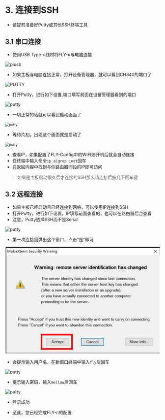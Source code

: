 

# 3. 连接到SSH

* 请提前准备好Putty或其他SSH终端工具

## 3.1 串口连接

* 使用USB Type-c线材将FLY-π与电脑连接

![piusb](../../images/boards/fly_pi/piusb.png)

* 如果主板与电脑连接正常，打开设备管理器，就可以看到CH340的端口了

![PUTTY](../../images/system/ssh2.png ":no-zooom")

* 打开Putty，进行如下设置,端口填写前面在设备管理器看到的端口

![putty](../../images/system/ssh3.png ":no-zooom")

* 一切正常的话就可以看到启动画面了

<img src="../../images/system/ssh4.png" alt="putty" title=":no-zooom" style="zoom:80%;" />

* 等待片刻，出现这个画面就是启动了

<img src="../../images/system/ssh3.png" alt="putty" title=":no-zooom" style="zoom:80%;" />

* 查看IP，如果配置了FLY-Config中的WIFI则开机后就会自动连接
* 在终端中输入命令```ip a|grep inet```回车
* 在返回内容中找到与你路由器同段的IP即可访问

> 如果是主板启动很久后才连接的SSH那么请连接后按几下回车键

## 3.2 远程连接

* 如果主板已经启动且已经连接到网络，可以使用IP连接到SSH
* 打开Putty，进行如下设置，IP填写前面查看的，也可以在路由器后台查看
* 注意，Putty选择SSH而不是Serial

![putty](../../images/system/ssh6.png ":no-zooom")

* 第一次连接回弹出这个窗口，点击“是”即可

![putty](../../images/system/ssh7.png ":no-zooom")

* 会提示输入用户名，在新窗口终端中输入```fly```后回车

![putty](../../images/system/ssh8.png ":no-zooom")

* 提示输入密码，输入```mellow```后回车

![putty](../../images/system/ssh9.png ":no-zooom")

* 登录成功

* 至此，您已经完成FLY-π的配置

